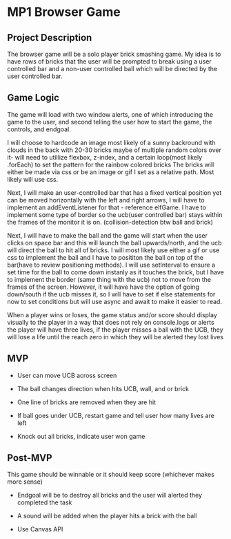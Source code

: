 # MP1 Browser Game


## Project Description 

The browser game will be a solo player brick smashing game. My idea is to have rows of bricks that the user will be prompted to break using a user controlled bar and a non-user controlled ball which will be directed by the user controlled bar.

## Game Logic

The game will load with two window alerts, one of which introducing the game to the user, and second telling the user how to start the game, the controls, and endgoal.

I will choose to hardcode an image most likely of a sunny backround with clouds in the back with 20-30 bricks maybe of multiple random colors over it- will need to utillize flexbox, z-index, and a certain loop(most likely .forEach) to set the pattern for the rainbow colored bricks 
The bricks will either be made via css or be an image or gif I set as a relative path. Most likely will use css.

Next, I will make an user-controlled bar that has a fixed vertical position yet can be moved horizontally with the left and right arrows, I will have to implement an addEventListener for that - reference elfGame. I have to implement some type of border so the ucb(user controlled bar) stays within the frames of the monitor it is on. (collision-detection btw ball and brick)

Next, I will have to make the ball and the game will start when the user clicks on space bar and this will launch the ball upwards/north, and the ucb will direct the ball to hit all of bricks. I will most likely use either a gif or use css to implement the ball and I have to posititon the ball on top of the bar(have to review positioning methods). I will use setInterval to ensure a set time for the ball to come down instanly as it touches the brick, but I have to implement the border (same thing with the ucb) not to move from the frames of the screen. However, it will have have the option of going down/south if the ucb misses it, so I will have to set if else statements for now to set conditions but will use async and await to make it easier to read.

When a player wins or loses, the game status and/or score should display visually to the player in a way that does not rely on console.logs or alerts
the player will have three lives, if the player misses a ball with the UCB, they will lose a life until the reach zero in which they will be alerted they lost lives



## MVP
- User can move UCB across screen

- The ball changes direction when hits UCB, wall, and or brick

- One line of bricks are removed when they are hit 

- If ball goes under UCB, restart game and tell user how many lives are left

- Knock out all bricks, indicate user won game


## Post-MVP

This game should be winnable or it should keep score (whichever makes more sense)

- Endgoal will be to destroy all bricks and the user will alerted they completed the task

- A sound will be added when the player hits a brick with the ball

- Use Canvas API